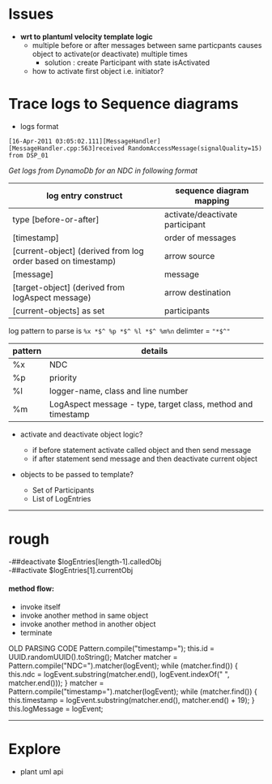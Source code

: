 # Issues

- **wrt to plantuml velocity template logic**
  - multiple before or after messages between same particpants causes object to activate(or deactivate) multiple times
    - solution : create Participant with state isActivated
  - how to activate first object i.e. initiator?

# Trace logs to Sequence diagrams

- logs format

`[16-Apr-2011 03:05:02.111][MessageHandler][MessageHandler.cpp:563]received RandomAccessMessage(signalQuality=15) from DSP_01`

*Get logs from DynamoDb for an NDC in following format*  

log entry construct | sequence diagram mapping  
--- | ---  
type [before-or-after] | activate/deactivate participant
[timestamp] | order of messages
[current-object] (derived from log order based on timestamp) | arrow source
[message] | message
[target-object]  (derived from logAspect message) | arrow destination
[current-objects] as set| participants

log pattern to parse is `%x *$^ %p *$^ %l *$^ %m%n`  delimter = `"*$^"`  

pattern | details  
--- | ---  
%x | NDC
%p | priority
%l | logger-name, class and line number
%m | LogAspect message - type, target class, method and timestamp



- activate and deactivate object logic?
  - if before statement activate called object and then send message
  - if after statement send message and then deactivate current object


- objects to be passed to template?
  - Set of Participants
  - List of LogEntries


-------
# rough  
-##deactivate $logEntries[length-1].calledObj  
-##activate $logEntries[1].currentObj

#### method flow:
- invoke itself
- invoke another method in same object
- invoke another method in another object
- terminate

OLD PARSING CODE
Pattern.compile("timestamp=");
			this.id = UUID.randomUUID().toString();
			Matcher matcher = Pattern.compile("NDC=").matcher(logEvent);
			while (matcher.find()) {
				this.ndc = logEvent.substring(matcher.end(), logEvent.indexOf(" ", matcher.end()));
			}
			matcher = Pattern.compile("timestamp=").matcher(logEvent);
			while (matcher.find()) {
				this.timestamp = logEvent.substring(matcher.end(), matcher.end() + 19);
			}
			this.logMessage = logEvent;

---------

# Explore

- plant uml api
